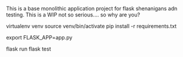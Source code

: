 This is a base monolithic application project for flask shenanigans adn testing. This is a WIP not so serious.... so why are you?

virtualenv venv
source venv/bin/activate
pip install -r requirements.txt 

export FLASK_APP=app.py

flask run
flask test